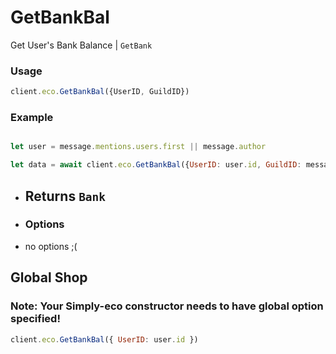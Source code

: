 # GetBankBal

Get User's Bank Balance  | `GetBank`

### Usage

```js
client.eco.GetBankBal({UserID, GuildID}) 
```

### Example

```js

let user = message.mentions.users.first || message.author

let data = await client.eco.GetBankBal({UserID: user.id, GuildID: message.guild.id}) 
```

- ## Returns `Bank`

 - ### Options

- no options ;(
    
## Global Shop
### Note: Your Simply-eco constructor needs to have global option specified!

```js
client.eco.GetBankBal({ UserID: user.id }) 
```